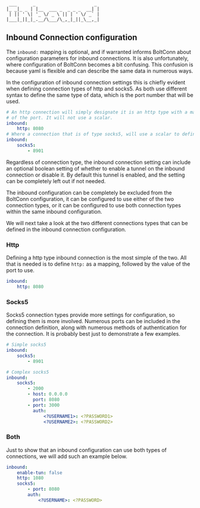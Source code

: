 ```text
 ___      _                      _
|_ _|_ _ | |__  ___ _  _ _ _  __| |
 | || ' \| '_ \/ _ \ || | ' \/ _` |
|___|_||_|_.__/\___/\_,_|_||_\__,_|
```

## Inbound Connection configuration

The `inbound:` mapping is optional, and if warranted informs BoltConn about configuration parameters
for inbound connections. It is also unfortunately, where configuration of BoltConn becomes a bit
confusing. This confusion is because yaml is flexible and can describe the same data in numerous ways. 

In the configuration of inbound connection settings this is chiefly evident when defining connection
types of http and socks5. As both use different syntax to define the same type of data, which is the
port number that will be used.

```yaml
# An http connection will simply designate it is an http type with a mapping followed by the value
# of the port. It will not use a scalar.
inbound:
	http: 8080
# Where a connection that is of type socks5, will use a scalar to define a port.
inbound:
	socks5:
		- 8901
```

Regardless of connection type, the inbound connection setting can include an optional boolean
setting of whether to enable a tunnel on the inbound connection or disable it. By default this
tunnel is enabled, and the setting can be completely left out if not needed.

The inbound configuration can be completely be excluded from the BoltConn configuration, it can be
configured to use either of the two connection types, or it can be configured to use both connection
types within the same inbound configuration. 

We will next take a look at the two different connections types that can be defined in the inbound
connection configuration.

### Http

Defining a http type inbound connection is the most simple of the two. All that is needed is to
define `http:` as a mapping, followed by the value of the port to use.

```yaml
inbound:
	http: 8080 
```

### Socks5

Socks5 connection types provide more settings for configuration, so defining them is more
involved. Numerous ports can be included in the connection definition, along with numerous methods
of authentication for the connection. It is probably best just to demonstrate a few examples.

```yaml
# Simple socks5
inbound:
	socks5:
		- 8901

# Complex socks5
inbound:
	socks5:
		- 2000
		- host: 0.0.0.0
		  port: 8080
		- port: 3000
		  auth:
			  <?USERNAME1>: <?PASSWORD1>
			  <?USERNAME2>: <?PASSWORD2>
```

### Both

Just to show that an inbound configuration can use both types of connections, we will add such an
example below.

```yaml
inbound:
	enable-tun: false
	http: 1080
	socks5:
		- port: 8080
		auth:
			<?USERNAME>: <?PASSWORD>
```
